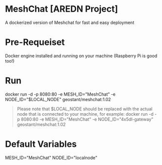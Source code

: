 # MeshChat [AREDN Project]
A dockerized version of Meshchat for fast and easy deployment

# Pre-Requeiset
Docker engine installed and running on your machine (Raspberry Pi is good too!)

# Run
docker run -d -p 8080:80 -e MESH_ID="MeshChat" -e NODE_ID="$LOCAL_NODE" geostant/meshchat:1.02

> Please note that $LOCAL_NODE should be replaced with the actual node that is connected to your machine, for example: docker run -d -p 8080:80 -e MESH_ID="MeshChat" -e NODE_ID="4x5dl-gateway" geostant/meshchat:1.02

# Default Variables
MESH_ID="MeshChat"
NODE_ID="localnode"
